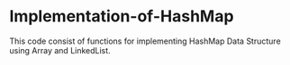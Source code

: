 # Implementation-of-HashMap
This code consist of functions for implementing HashMap Data Structure using Array and LinkedList.
